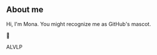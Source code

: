 ## About me

Hi, I'm Mona. You might recognize me as GitHub's mascot.

:slightly_smiling_face:


ALVLP
